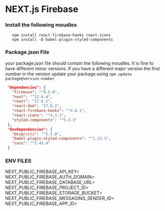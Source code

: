 # NEXT.js Firebase

### Install the following moudles
 ```npm
    npm install react-firebase-hooks react-icons
    npm install -D babel-plugin-styled-components
 ```

### Package.json File
your package.json file should contain the following moudles. It is fine to have different minor versions.
If you have a different major version the first number in the version update your package using ```npm update package@version-number``` 
 ```json
  "dependencies": {
    "firebase": "^9.5.0",
    "next": "^12.0.4",
    "react": "17.0.2",
    "react-dom": "17.0.2",
    "react-firebase-hooks": "^4.0.1",
    "react-icons": "^4.3.1",
    "styled-components": "^5.3.3"
  },
  "devDependencies": {
    "@svgr/cli": "^5.5.0",
    "babel-plugin-styled-components": "^1.13.3",
    "sass": "^1.43.4"
  }

 ```

### ENV FILES
NEXT_PUBLIC_FIREBASE_API_KEY=
NEXT_PUBLIC_FIREBASE_AUTH_DOMAIN=
NEXT_PUBLIC_FIREBASE_DATABASE_URL=
NEXT_PUBLIC_FIREBASE_PROJECT_ID=
NEXT_PUBLIC_FIREBASE_STORAGE_BUCKET=
NEXT_PUBLIC_FIREBASE_MESSAGING_SENDER_ID=
NEXT_PUBLIC_FIREBASE_APP_ID=